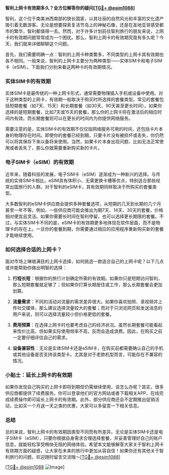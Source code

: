 **智利上网卡有效期多久？全方位解答你的疑问[[TG💪+ @esim1088](https://t.me/s/esim1088)]**

智利，这个位于南美洲西南部的狭长国家，以其壮丽的自然风光和丰富的文化遗产吸引着无数游客。无论是想要探索复活节岛上的神秘石像，还是在圣地亚哥感受都市的繁华，智利都值得一去。然而，对于许多计划前往智利旅行的朋友来说，上网卡的有效期问题常常成为一个困扰。那么，智利上网卡的有效期究竟有多久呢？今天，我们就来详细聊聊这个问题。

首先，我们需要明确一点：智利的上网卡种类繁多，不同类型的上网卡其有效期也各不相同。一般来说，智利的上网卡主要分为两种类型——实体SIM卡和电子SIM卡（eSIM）。下面我们分别来看这两种卡的有效期情况。

### 实体SIM卡的有效期

实体SIM卡是最传统的一种上网卡形式，通常需要物理插入手机或设备中使用。对于这种类型的上网卡，有效期一般取决于购买时所选择的套餐类型。常见的套餐包括短期套餐（如7天、15天）和长期套餐（如30天、90天甚至更长时间）。如果你选择的是短期套餐，比如7天或15天的套餐，那么你的上网卡将在激活后的相应时间内有效。而长期套餐则可以在更长的时间内为你提供网络服务。

需要注意的是，实体SIM卡的有效期不仅仅指网络服务可用的时间，还包括卡片本身的物理存在时间。即使你的套餐已经到期，只要卡片没有被损坏或丢失，你仍然可以将其保存下来以备将来使用。当然，如果卡片本身出现问题，比如无法正常使用或者丢失了，那么你就需要重新购买新的卡片。

### 电子SIM卡（eSIM）的有效期

近年来，随着科技的发展，电子SIM卡（eSIM）逐渐成为一种新兴的选择。与传统的实体SIM卡相比，eSIM具有体积小、无需更换卡槽等优点，特别适合那些经常出国旅行的人群。对于智利的eSIM卡，其有效期同样取决于所购买的套餐类型。

大多数智利的eSIM卡供应商会提供多种套餐选项，从短期的几天到长期的几个月甚至一年不等。例如，一些供应商可能会推出为期7天、14天、30天的套餐，价格相对便宜且灵活。如果你需要长时间在智利停留，也可以选择更长期限的套餐。不过，与实体SIM卡不同的是，eSIM卡的有效期更多地体现在软件层面，而不是物理卡的存在上。一旦你的套餐到期，你需要通过相应的应用程序重新购买新的套餐才能继续使用。

### 如何选择合适的上网卡？

面对市场上琳琅满目的上网卡选择，如何挑选一款适合自己的上网卡呢？以下几点或许能帮助你做出明智的选择：

1. **行程长短**：根据你的旅行计划确定所需的有效期。如果你只是短期访问智利，那么短期套餐就足够了；但如果你打算长期居住或工作，那么长期套餐会更加划算。
   
2. **流量需求**：不同的活动对流量的需求差异很大。如果你喜欢拍照、录视频并上传社交媒体，那么建议选择流量较大的套餐；而对于只浏览网页和发送消息的用户来说，则可以选择流量较小但价格更低的套餐。

3. **费用预算**：在选择上网卡时也要考虑自己的经济状况。虽然长期套餐可能看起来性价比高，但如果实际使用频率不高，反而会造成浪费。因此，在购买之前一定要仔细评估自己的需求。

4. **设备兼容性**：无论是实体SIM卡还是eSIM卡，在购买前都需要确认自己的手机或其他设备是否支持该类型卡。尤其是对于老款机型而言，可能存在不兼容的情况。

### 小贴士：延长上网卡的有效期

如果你发现自己购买的上网卡即将到期但仍需继续使用，该怎么办呢？其实，很多供应商都提供了续费服务。你可以登录他们的官方网站或者下载相关APP，在线完成续费操作即可延长上网卡的有效期。此外，部分供应商还会不定期推出促销活动，比如买一个月送一天之类的优惠，大家可以多留意一下相关信息。

### 总结

总的来说，智利上网卡的有效期因类型不同而有所差异。无论是实体SIM卡还是电子SIM卡（eSIM），只要你根据自身需求合理选择套餐，并妥善管理好自己的账户信息，就能轻松享受畅快无阻的网络体验。希望本文能够解答大家关于智利上网卡有效期方面的疑惑，让大家在未来的旅行中更加从容自信！如果你还有其他关于智利旅行的问题，欢迎随时留言交流哦～[[TG💪+ @esim1088](https://t.me/s/esim1088)]

[[TG💪+ @esim1088](https://t.me/s/esim1088) ![Image](https://i.postimg.cc/4NQfJmqS/Snipaste-2025-05-13-00-14-12.png)]